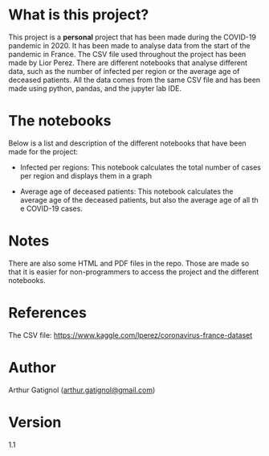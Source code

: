 # What is this project?

This project is a **personal** project that has been made during the COVID-19 pandemic in 2020. It has been made to analyse data from the start of the pandemic in France. The CSV file used throughout the project has been made by Lior Perez. There are different notebooks that analyse different data, such as the number of infected per region or the average age of deceased patients. All the data comes from the same CSV file and has been made using python, pandas, and the jupyter lab IDE.

# The notebooks

Below is a list and description of the different notebooks that have been made for the project:

- Infected per regions: This notebook calculates the total number of cases per region and displays them in a graph

- Average age of deceased patients: This notebook calculates the average age of the deceased patients, but also the average age of all th e COVID-19 cases. 

# Notes

There are also some HTML and PDF files in the repo. Those are made so that it is easier for non-programmers to access the project and the different notebooks. 

# References
The CSV file: https://www.kaggle.com/lperez/coronavirus-france-dataset

# Author

Arthur Gatignol (arthur.gatignol@gmail.com)

# Version

1.1



